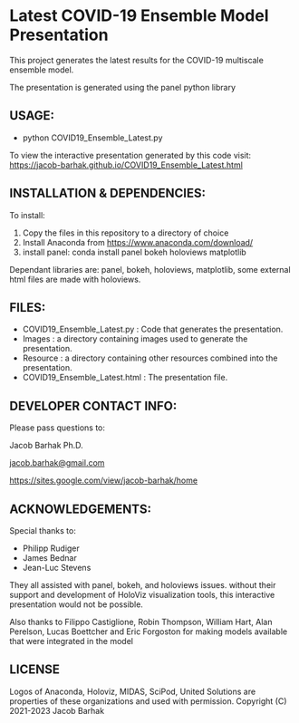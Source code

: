 Latest COVID-19 Ensemble Model Presentation
============================================

This project generates the latest results for the COVID-19 multiscale ensemble model.

The presentation is generated using the panel python library

USAGE:
------
* python COVID19_Ensemble_Latest.py


To view the interactive presentation generated by this code visit:
https://jacob-barhak.github.io/COVID19_Ensemble_Latest.html


INSTALLATION & DEPENDENCIES:
----------------------------
To install:
1. Copy the files in this repository to a directory of choice 
2. Install Anaconda from https://www.anaconda.com/download/
3. install panel: conda install panel bokeh holoviews matplotlib

Dependant libraries are: panel, bokeh, holoviews, matplotlib, some external html files are made with holoviews.


FILES:
------
* COVID19_Ensemble_Latest.py : Code that generates the presentation.
* Images : a directory containing images used to generate the presentation.
* Resource : a directory containing other resources combined into the presentation.
* COVID19_Ensemble_Latest.html : The presentation file.


DEVELOPER CONTACT INFO:
-----------------------

Please pass questions to:


Jacob Barhak Ph.D.

jacob.barhak@gmail.com


https://sites.google.com/view/jacob-barhak/home





ACKNOWLEDGEMENTS:
-----------------
Special thanks to:
* Philipp Rudiger
* James Bednar
* Jean-Luc Stevens 

They all assisted with panel, bokeh, and holoviews issues.
without their support and development of HoloViz visualization tools, this interactive presentation would not be possible.

Also thanks to Filippo Castiglione, Robin Thompson, William Hart, Alan Perelson, Lucas Boettcher and Eric Forgoston for making models available that were integrated in the model

LICENSE
-------
Logos of Anaconda, Holoviz, MIDAS, SciPod, United Solutions are properties of these organizations and used with permission. 
Copyright (C) 2021-2023 Jacob Barhak 

